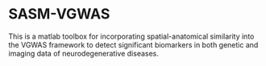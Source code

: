 # SASM-VGWAS

This is a matlab toolbox for incorporating spatial-anatomical similarity into the VGWAS framework to detect significant biomarkers in both genetic and imaging data of neurodegenerative diseases.
